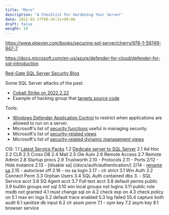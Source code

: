 ```yaml
---
title: "More"
description: "A Checklist For Hardening Your Server"
date: 2022-02-27T00:34:51+09:00
draft: false
weight: 10
---
```


https://www.elsevier.com/books/securing-sql-server/cherry/978-1-59749-947-7



https://docs.microsoft.com/en-us/azure/defender-for-cloud/defender-for-sql-introduction

[Red-Gate SQL Server Security Blog](https://www.red-gate.com/simple-talk/databases/sql-server/security/)

Some SQL Server attacks of the past:
* [Cobalt Strike on 2022.2.22](https://www.bleepingcomputer.com/news/security/vulnerable-microsoft-sql-servers-targeted-with-cobalt-strike/)
* Example of hacking group that [targets source code](https://www.bleepingcomputer.com/news/security/microsoft-investigating-claims-of-hacked-source-code-repositories/)

Tools:
* [Windows Defender Application Control](https://docs.microsoft.com/en-us/windows/security/threat-protection/windows-defender-application-control/windows-defender-application-control) to restrict when applications are allowed to run on a server.
* Microsoft's list of [security functions](https://docs.microsoft.com/en-us/sql/t-sql/functions/security-functions-transact-sql) useful in managing security.
* Microsoft's list of [security-related views](https://docs.microsoft.com/en-us/sql/relational-databases/system-catalog-views/security-catalog-views-transact-sql)
* Microsoft's list of [security-related dynamic management views](https://docs.microsoft.com/en-us/sql/relational-databases/system-dynamic-management-views/security-related-dynamic-management-views-and-functions-transact-sql)


CIS:
1.1 [Latest Service Packs](/docs/configuration/version/)
1.2 [Dedicate server to SQL Server](/docs/configuration/operating/)
2.1 Ad Hoc
2.2 CLR
2.3 Cross DB
2.4 Mail
2.5 Ole Auto
2.6 Remote Access
2.7 Remote Admin
2.8 Startup procs
2.9 Trustworth
2.10 - Protocols
2.11 - Ports
2/12 - Hide instance
2.13 - [disable sa] (/docs/auth/authentication/)
2/14 - [rename sa](/docs/auth/authentication/)
2.15 - autoclose off
2.16 - no sa login
2.17 - clr strict
3.1 Win Auth
3.2 Connect Perm
3.3 Orphan Users
3.4 SQL Auth contained dbs
3. - SQL Service acct
3.6 SQ Agent acct
3.7 Full text acct
3.8 default perms public
3.9 builtin groups not sql
3.10 win local groups not logins
3.11 public role msdb not granted
4.1 must change sql on
4.2 check exp on
4.3 check policy on
5.1 max err logs
5.2 default trace enabled
5.3 log failed
55.4 capture both audit
6.1 sanitize db input
6.2 clr assm perm
7.1 - sym key
7.2 asym key
8.1 browser service
